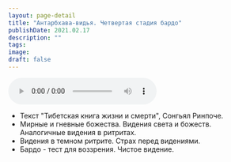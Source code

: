 ```yaml
---
layout: page-detail
title: "Антарбхава-видья. Четвертая стадия бардо"
publishDate: 2021.02.17
description: ""
tags:
image:
draft: false
---
```


<audio title="2021.02.17 - Антарбхава-видья. Четвертая стадия бардо.mp3" src="https://filer-api.advayta.org/v1.0/public/files/73721" controls=""></audio>

* Текст "Тибетская книга жизни и смерти", Сонгьял Ринпоче.
* Мирные и гневные божества. Видения света и божеств. Аналогичные видения в ритритах.
* Видения в темном ритрите. Страх перед видениями.
* Бардо - тест для воззрения. Чистое видение.

  
